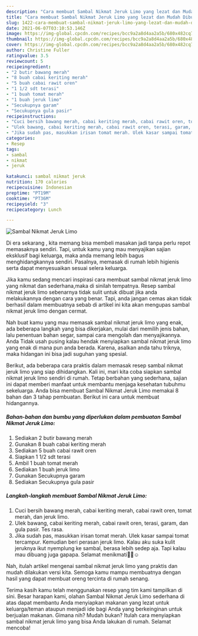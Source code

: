 ```yaml
---
description: "Cara membuat Sambal Nikmat Jeruk Limo yang lezat dan Mudah Dibuat"
title: "Cara membuat Sambal Nikmat Jeruk Limo yang lezat dan Mudah Dibuat"
slug: 1422-cara-membuat-sambal-nikmat-jeruk-limo-yang-lezat-dan-mudah-dibuat
date: 2021-06-07T03:10:53.146Z
image: https://img-global.cpcdn.com/recipes/bcc9a2a8d4aa2a5b/680x482cq70/sambal-nikmat-jeruk-limo-foto-resep-utama.jpg
thumbnail: https://img-global.cpcdn.com/recipes/bcc9a2a8d4aa2a5b/680x482cq70/sambal-nikmat-jeruk-limo-foto-resep-utama.jpg
cover: https://img-global.cpcdn.com/recipes/bcc9a2a8d4aa2a5b/680x482cq70/sambal-nikmat-jeruk-limo-foto-resep-utama.jpg
author: Christine Fuller
ratingvalue: 3.5
reviewcount: 5
recipeingredient:
- "2 butir bawang merah"
- "8 buah cabai keriting merah"
- "5 buah cabai rawit oren"
- "1 1/2 sdt terasi"
- "1 buah tomat merah"
- "1 buah jeruk limo"
- "Secukupnya garam"
- "Secukupnya gula pasir"
recipeinstructions:
- "Cuci bersih bawang merah, cabai keriting merah, cabai rawit oren, tomat merah, dan jeruk limo."
- "Ulek bawang, cabai keriting merah, cabai rawit oren, terasi, garam, dan gula pasir. Tes rasa."
- "Jika sudah pas, masukkan irisan tomat merah. Ulek kasar sampai tomat tercampur. Kemudian beri perasan jeruk limo. Kalau aku suka kulit jeruknya ikut nyemplung ke sambal, berasa lebih sedep aja. Tapi kalau mau dibuang juga gapapa. Selamat menikmati🙏🏻☺️"
categories:
- Resep
tags:
- sambal
- nikmat
- jeruk

katakunci: sambal nikmat jeruk 
nutrition: 170 calories
recipecuisine: Indonesian
preptime: "PT19M"
cooktime: "PT36M"
recipeyield: "3"
recipecategory: Lunch

---
```



![Sambal Nikmat Jeruk Limo](https://img-global.cpcdn.com/recipes/bcc9a2a8d4aa2a5b/680x482cq70/sambal-nikmat-jeruk-limo-foto-resep-utama.jpg)

Di era  sekarang , kita memang bisa membeli masakan jadi tanpa perlu repot memasaknya sendiri. Tapi, untuk kamu yang mau menyajikan sajian eksklusif bagi keluarga, maka anda memang lebih bagus menghidangkannya sendiri. Pasalnya, memasak di rumah lebih higienis serta dapat menyesuaikan sesuai selera keluarga.

Jika kamu sedang mencari inspirasi cara membuat sambal nikmat jeruk limo yang nikmat dan sederhana,maka di sinilah tempatnya. Resep sambal nikmat jeruk limo  sebenarnya tidak sulit untuk dibuat jika anda melakukannya dengan cara yang benar. Tapi, anda jangan cemas akan tidak berhasil dalam membuatnya 
sebab di artikel ini kita akan mengupas sambal nikmat jeruk limo dengan cermat.  



Nah buat kamu yang mau memasak sambal nikmat jeruk limo yang enak, ada beberapa langkah yang bisa dikerjakan, mulai dari memilih jenis bahan, lalu penentuan bahan segar, sampai cara mengolah dan menyajikannya. Anda Tidak usah pusing kalau hendak menyiapkan sambal nikmat jeruk limo yang enak di mana pun anda berada. Karena, asalkan anda  tahu triknya, maka hidangan ini bisa jadi suguhan yang spesial.

Berikut, ada beberapa cara praktis  dalam memasak resep sambal nikmat jeruk limo yang siap dihidangkan. Kali ini, mari kita coba siapkan sambal nikmat jeruk limo sendiri di rumah. Tetap berbahan yang sederhana, sajian ini dapat memberi manfaat untuk membantu menjaga kesehatan tubuhmu sekeluarga. Anda bisa membuat Sambal Nikmat Jeruk Limo memakai 8 bahan dan 3 tahap pembuatan. Berikut ini cara untuk membuat hidangannya.

<!--inarticleads1-->

##### Bahan-bahan dan bumbu yang diperlukan dalam pembuatan Sambal Nikmat Jeruk Limo:

1. Sediakan 2 butir bawang merah
1. Gunakan 8 buah cabai keriting merah
1. Sediakan 5 buah cabai rawit oren
1. Siapkan 1 1/2 sdt terasi
1. Ambil 1 buah tomat merah
1. Sediakan 1 buah jeruk limo
1. Gunakan Secukupnya garam
1. Sediakan Secukupnya gula pasir




<!--inarticleads2-->

##### Langkah-langkah membuat Sambal Nikmat Jeruk Limo:

1. Cuci bersih bawang merah, cabai keriting merah, cabai rawit oren, tomat merah, dan jeruk limo.
1. Ulek bawang, cabai keriting merah, cabai rawit oren, terasi, garam, dan gula pasir. Tes rasa.
1. Jika sudah pas, masukkan irisan tomat merah. Ulek kasar sampai tomat tercampur. Kemudian beri perasan jeruk limo. Kalau aku suka kulit jeruknya ikut nyemplung ke sambal, berasa lebih sedep aja. Tapi kalau mau dibuang juga gapapa. Selamat menikmati🙏🏻☺️




Nah, itulah artikel mengenai  sambal nikmat jeruk limo  yang praktis dan mudah dilakukan versi kita. Semoga kamu mampu membuatnya dengan hasil yang dapat membuat oreng tercinta di rumah senang. 

Terima kasih kamu telah menggunakan resep yang tim kami tampilkan di sini. Besar harapan kami, olahan  Sambal Nikmat Jeruk Limo sederhana di atas dapat membantu Anda menyiapkan makanan yang lezat untuk keluarga/teman ataupun menjadi ide bagi Anda yang berkeinginan untuk berjualan makanan. Gimana nih? Mudah bukan? Itulah cara menyiapkan sambal nikmat jeruk limo yang bisa Anda lakukan di rumah. Selamat mencoba!

